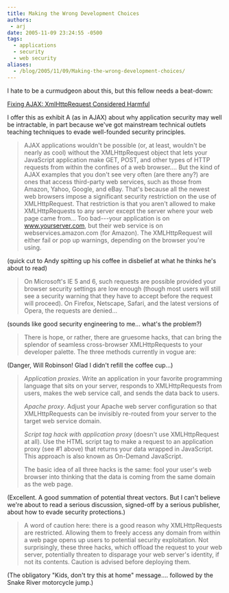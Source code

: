 ```yaml
---
title: Making the Wrong Development Choices
authors:
 - arj
date: 2005-11-09 23:24:55 -0500
tags:
  - applications
  - security
  - web security
aliases:
  - /blog/2005/11/09/Making-the-wrong-development-choices/
---
```

I hate to be a curmudgeon about this, but this fellow needs a beat-down:

[Fixing AJAX: XmlHttpRequest Considered Harmful](http://www.xml.com/pub/a/2005/11/09/fixing-ajax-xmlhttprequest-considered-harmful.html)

I offer this as exhibit A (as in AJAX) about why application security may well be intractable, in part because we've got mainstream technical outlets teaching techniques to evade well-founded security principles.

> AJAX applications wouldn't be possible (or, at least, wouldn't be nearly as cool) without the XMLHttpRequest object that lets your JavaScript application make GET, POST, and other types of HTTP requests from within the confines of a web browser.... But the kind of AJAX examples that you don't see very often (are there any?) are ones that access third-party web services, such as those from Amazon, Yahoo, Google, and eBay. That's because all the newest web browsers impose a significant security restriction on the use of XMLHttpRequest. That restriction is that you aren't allowed to make XMLHttpRequests to any server except the server where your web page came from... Too bad---your application is on www.yourserver.com, but their web service is on webservices.amazon.com (for Amazon). The XMLHttpRequest will either fail or pop up warnings, depending on the browser you're using.

(quick cut to Andy spitting up his coffee in disbelief at what he thinks he's about to read)

> On Microsoft's IE 5 and 6, such requests are possible provided your browser security settings are low enough (though most users will still see a security warning that they have to accept before the request will proceed). On Firefox, Netscape, Safari, and the latest versions of Opera, the requests are denied...

(sounds like good security engineering to me... what's the problem?)

> There is hope, or rather, there are gruesome hacks, that can bring the splendor of seamless cross-browser XMLHttpRequests to your developer palette. The three methods currently in vogue are:

(Danger, Will Robinson! Glad I didn't refill the coffee cup...)

> _Application proxies_. Write an application in your favorite programming language that sits on your server, responds to XMLHttpRequests from users, makes the web service call, and sends the data back to users.
>
> _Apache proxy_. Adjust your Apache web server configuration so that XMLHttpRequests can be invisibly re-routed from your server to the target web service domain.
>
> _Script tag hack with application proxy_ (doesn't use XMLHttpRequest at all). Use the HTML script tag to make a request to an application proxy (see #1 above) that returns your data wrapped in JavaScript. This approach is also known as On-Demand JavaScript.
>
> The basic idea of all three hacks is the same: fool your user's web browser into thinking that the data is coming from the same domain as the web page.

(Excellent. A good summation of potential threat vectors. But I can't believe we're about to read a serious discussion, signed-off by a serious publisher, about how to evade security protections.)

> A word of caution here: there is a good reason why XMLHttpRequests are restricted. Allowing them to freely access any domain from within a web page opens up users to potential security exploitation. Not surprisingly, these three hacks, which offload the request to your web server, potentially threaten to disparage your web server's identity, if not its contents. Caution is advised before deploying them.

(The obligatory "Kids, don't try this at home" message.... followed by the Snake River motorcycle jump.)
